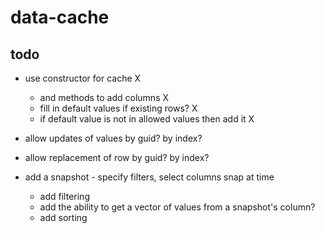 # data-cache

## todo
* use constructor for cache X
    * and methods to add columns X
    * fill in default values if existing rows? X
    * if default value is not in allowed values then add it X


* allow updates of values by guid? by index?
* allow replacement of row by guid? by index?
* add a snapshot - specify filters, select columns snap at time
    * add filtering
    * add the ability to get a vector of values from a snapshot's column?
    * add sorting

